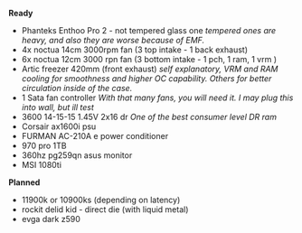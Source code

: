 **Ready**
- Phanteks Enthoo Pro 2 - not tempered glass one
_tempered ones are heavy, and also they are worse because of EMF._
- 4x noctua 14cm 3000rpm fan (3 top intake - 1 back exhaust)
- 6x noctua 12cm 3000 rpn fan (3 bottom intake - 1 pch, 1 ram, 1 vrm )
- Artic freezer 420mm (front exhaust)
_self explanatory, VRM and RAM cooling for smoothness and higher OC capability. Others for better circulation inside of the case._
- 1 Sata fan controller 
_With that many fans, you will need it. I may plug this into wall, but ill test_
- 3600 14-15-15 1.45V 2x16 dr
_One of the best consumer level DR ram_
- Corsair ax1600i psu
- FURMAN AC-210A e power conditioner
- 970 pro 1TB
- 360hz pg259qn asus monitor
- MSI 1080ti 

**Planned**
- 11900k or 10900ks (depending on latency)
- rockit delid kid - direct die (with liquid metal)
- evga dark z590 
